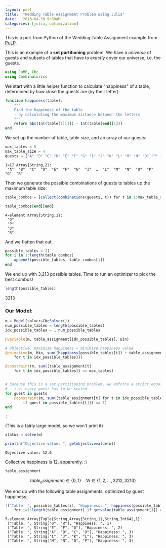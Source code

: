 ```yaml
---
layout: post
title:  "Wedding Table Assignment Problem using Julia"
date:   2018-04-30 9:00AM
categories: [julia, optimization]
---
```


This is a port from Python of the Wedding Table Assignment example from [PuLP](https://github.com/coin-or/pulp/blob/master/examples/wedding.py).


This is an example of a **set partitioning** problem. We have a _universe_ of guests and subsets of tables that have to _exactly_ cover our universe, i.e. the guests.


```julia
using JuMP, Cbc
using Combinatorics
```

We start with a little helper function to calculate "happiness" of a table, determined by how close the guests are (by their letter):
```julia
function happiness(table):
    """
    Find the happiness of the table
    - by calculating the maximum distance between the letters
    """
    return abs(Int(table[1][1]) - Int(table[end][1]))
end
```

We set up the number of table, table size, and an array of our guests:
```julia
max_tables = 5
max_table_size = 4
guests = ["A" "B" "C" "D" "E" "F" "G" "I" "J" "K" "L" "M" "N" "O" "P" "Q" "R"]
```




    1×17 Array{String,2}:
     "A"  "B"  "C"  "D"  "E"  "F"  "G"  "I"  …  "L"  "M"  "N"  "O"  "P"  "Q"  "R"



Then we generate the possible combinations of guests to tables up the maximum table size:
```julia
table_combos = [collect(combinations(guests, t)) for t in 1:max_table_size];
```


```julia
table_combos[end][end]    
```




    4-element Array{String,1}:
     "O"
     "P"
     "Q"
     "R"



And we flatten that out:
```julia
possible_tables = []
for i in 1:length(table_combos)
    append!(possible_tables, table_combos[i])
end
```

We end up with 3,213 possible tables. Time to run an optimizer to pick the best combos!
```julia
length(possible_tables)
```




3213



### Our Model:
```julia
m = Model(solver=CbcSolver())
num_possible_tables = length(possible_tables)
idx_possible_tables = 1:num_possible_tables

@variable(m, table_assignment[idx_possible_tables], Bin)

# Objective: maximize happiness = minimize happiness value
@objective(m, Min, sum([happiness(possible_tables[t]) * table_assignment[t]
    for t in idx_possible_tables]))

@constraint(m, sum([table_assignment[t]
    for t in idx_possible_tables]) <= max_tables)


# because this is a set partitioning problem, we enforce a strict equality constraint
# - i.e. every guest has to be seated
for guest in guests
    @constraint(m, sum([table_assignment[t] for t in idx_possible_tables
        if guest in possible_tables[t]]) == 1)
end

;
```
(This is a fairly large model, so we won't print it)

```julia
status = solve(m)

println("Objective value: ", getobjectivevalue(m))
```

    Objective value: 12.0


Collective happiness is 12, apparently. :)

```julia
table_assignment
```




$$ table_assignment_{i} \in \{0,1\} \quad\forall i \in \{1,2,\dots,3212,3213\} $$



We end up with the following table assignments, optimized by guest happiness:
```julia
[("Table: ", possible_tables[i], "Happiness: ", happiness(possible_tables[i]))
    for i=1:length(table_assignment) if getvalue(table_assignment[i]) == 1 ]
```




    5-element Array{Tuple{String,Array{String,1},String,Int64},1}:
     ("Table: ", String["Q", "R"], "Happiness: ", 1)          
     ("Table: ", String["E", "F", "G"], "Happiness: ", 2)     
     ("Table: ", String["A", "B", "C", "D"], "Happiness: ", 3)
     ("Table: ", String["I", "J", "K", "L"], "Happiness: ", 3)
     ("Table: ", String["M", "N", "O", "P"], "Happiness: ", 3)

